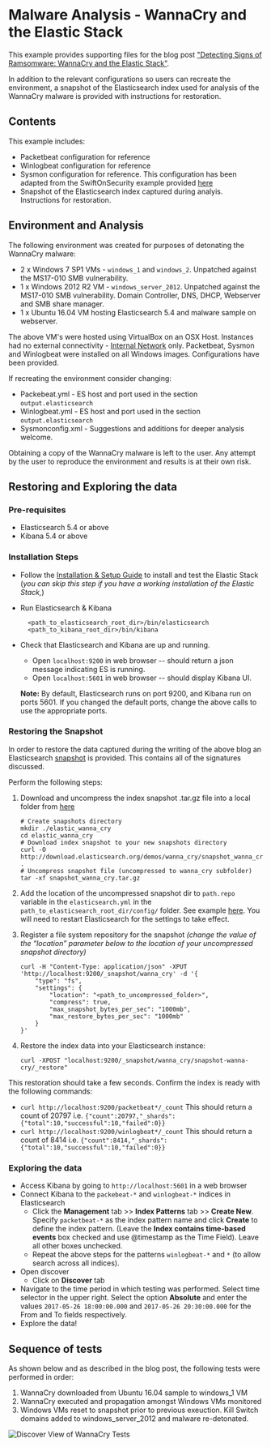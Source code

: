 # Malware Analysis - WannaCry and the Elastic Stack

This example provides supporting files for the blog post ["Detecting Signs of Ramsomware: WannaCry and the Elastic Stack"](http://elastic.co/blog/malware-analysis-wannacry-elastic-stack).

In addition to the relevant configurations so users can recreate the environment, a snapshot of the Elasticsearch index used for analysis of the WannaCry malware is provided with instructions for restoration.

## Contents

This example includes:

* Packetbeat configuration for reference
* Winlogbeat configuration for reference
* Sysmon configuration for reference. This configuration has been adapted from the SwiftOnSecurity example provided [here](https://github.com/SwiftOnSecurity/sysmon-config)
* Snapshot of the Elasticsearch index captured during analyis. Instructions for restoration.

## Environment and Analysis

The following environment was created for purposes of detonating the WannaCry malware:

* 2 x Windows 7 SP1 VMs - `windows_1` and `windows_2`. Unpatched against the MS17-010 SMB vulnerability.
* 1 x Windows 2012 R2 VM - `windows_server_2012`.  Unpatched against the MS17-010 SMB vulnerability. Domain Controller, DNS, DHCP, Webserver and SMB share manager.
* 1 x Ubuntu 16.04 VM hosting Elasticsearch 5.4 and malware sample on webserver.

The above VM's were hosted using VirtualBox on an OSX Host. Instances had no external connectivity - [Internal Network](https://www.virtualbox.org/manual/ch06.html#network_internal) only.
Packetbeat, Sysmon and Winlogbeat were installed on all Windows images. Configurations have been provided.

If recreating the environment consider changing:

* Packebeat.yml - ES host and port used in the section `output.elasticsearch`
* Winlogbeat.yml - ES host and port used in the section `output.elasticsearch`
* Sysmonconfig.xml - Suggestions and additions for deeper analysis welcome.

Obtaining a copy of the WannaCry malware is left to the user. Any attempt by the user to reproduce the environment and results is at their own risk.

## Restoring and Exploring the data

### Pre-requisites

* Elasticsearch 5.4 or above
* Kibana 5.4 or above

### Installation Steps

* Follow the [Installation & Setup Guide](https://github.com/elastic/examples/blob/master/Installation%20and%20Setup.md) to install and test the Elastic Stack (*you can skip this step if you have a working installation of the Elastic Stack,*)

* Run Elasticsearch & Kibana

  ```shell
    <path_to_elasticsearch_root_dir>/bin/elasticsearch
    <path_to_kibana_root_dir>/bin/kibana

  ```
* Check that Elasticsearch and Kibana are up and running.

  - Open `localhost:9200` in web browser -- should return a json message indicating ES is running.
  - Open `localhost:5601` in web browser -- should display Kibana UI.

  **Note:** By default, Elasticsearch runs on port 9200, and Kibana run on ports 5601. If you changed the default ports, change the above calls to use the appropriate ports.  

### Restoring the Snapshot

In order to restore the data captured during the writing of the above blog an Elasticsearch [snapshot](https://www.elastic.co/guide/en/elasticsearch/reference/current/modules-snapshots.html) is provided.  This contains all of the signatures discussed.

Perform the following steps:

1. Download and uncompress the index snapshot .tar.gz file into a local folder from [here](http://download.elasticsearch.org/demos/wanna_cry/snapshot_wanna_cry.tar.gz)
  
      ```shell
      # Create snapshots directory
      mkdir ./elastic_wanna_cry
      cd elastic_wanna_cry
      # Download index snapshot to your new snapshots directory
      curl -O http://download.elasticsearch.org/demos/wanna_cry/snapshot_wanna_cry.tar.gz .
      # Uncompress snapshot file (uncompressed to wanna_cry subfolder)
      tar -xf snapshot_wanna_cry.tar.gz
      ```
1. Add the location of the uncompressed snapshot dir to `path.repo` variable in the `elasticsearch.yml` in the `path_to_elasticsearch_root_dir/config/` folder. See example [here](https://www.elastic.co/guide/en/elasticsearch/reference/current/modules-snapshots.html#_shared_file_system_repository). You will need to restart Elasticsearch for the settings to take effect. 

1. Register a file system repository for the snapshot *(change the value of the “location” parameter below to the location of your uncompressed snapshot directory)*
      ```shell
      curl -H "Content-Type: application/json" -XPUT 'http://localhost:9200/_snapshot/wanna_cry' -d '{
          "type": "fs",
          "settings": {
              "location": "<path_to_uncompressed_folder>",
              "compress": true,
              "max_snapshot_bytes_per_sec": "1000mb",
              "max_restore_bytes_per_sec": "1000mb"
          }
      }'
      ```

1. Restore the index data into your Elasticsearch instance:

    ```shell
    curl -XPOST "localhost:9200/_snapshot/wanna_cry/snapshot-wanna-cry/_restore"
    ```

This restoration should take a few seconds. Confirm the index is ready with the following commands:

* `curl http://localhost:9200/packetbeat*/_count` This should return a count of 20797 i.e. `{"count":20797,"_shards":{"total":10,"successful":10,"failed":0}}`
* `curl http://localhost:9200/winlogbeat*/_count` This should return a count of 8414 i.e. `{"count":8414,"_shards":{"total":10,"successful":10,"failed":0}}`

### Exploring the data

* Access Kibana by going to `http://localhost:5601` in a web browser
* Connect Kibana to the `packebeat-*` and `winlogbeat-*` indices in Elasticsearch
    * Click the **Management** tab >> **Index Patterns** tab >> **Create New**. Specify `packetbeat-*` as the index pattern name and click **Create** to define the index pattern. (Leave the **Index contains time-based events** box checked and use @timestamp as the Time Field). Leave all other boxes unchecked.
    * Repeat the above steps for the patterns `winlogbeat-*` and `*` (to allow search across all indices).
* Open discover
    * Click on **Discover** tab 
* Navigate to the time period in which testing was performed. Select time selector in the upper right. Select the option **Absolute** and enter the values `2017-05-26 18:00:00.000` and `2017-05-26 20:30:00.000` for the From and To fields respectively.
* Explore the data!

## Sequence of tests


As shown below and as described in the blog post, the following tests were performed in order:

1. WannaCry downloaded from Ubuntu 16.04 sample to windows_1 VM
1. WannaCry executed and propagation amongst Windows VMs monitored
1. Windows VMs reset to snapshot prior to previous exeuction. Kill Switch domains added to windows_server_2012 and malware re-detonated. 

![Discover View of WannaCry Tests](https://cloud.githubusercontent.com/assets/12695796/26511381/af159f94-4259-11e7-9719-4fcc2897f2c7.png?raw=true)





